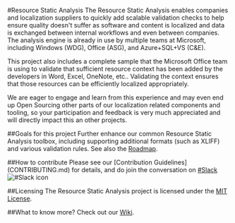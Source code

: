 #Resource Static Analysis
The Resource Static Analysis enables companies and localization suppliers to quickly add scalable validation checks to help ensure quality doesn't suffer as software and content is localized and data is exchanged between internal workflows and even between companies. The analysis engine is already in use by multiple teams at Microsoft, including Windows (WDG), Office (ASG), and Azure+SQL+VS (C&E).

This project also includes a complete sample that the Microsoft Office team is using to validate that sufficient resource context has been added by the developers in Word, Excel, OneNote, etc.. Validating the context ensures that those resources can be efficiently localized appropriately.

We are eager to engage and learn from this experience and may even end up Open Sourcing other parts of our localization related components and tooling, so your participation and feedback is very much appreciated and will directly impact this an other projects.

##Goals for this project
Further enhance our common Resource Static Analysis toolbox, including supporting additional formats (such as XLIFF) and various validation rules. See also the [Roadmap](https://github.com/Microsoft/Resource-Static-Analysis/wiki/Roadmap).

##How to contribute
Please see our [Contribution Guidelines] (CONTRIBUTING.md) for details, and do join the conversation on [#Slack](https://resource-analysis.slack.com/signup) ![#Slack icon](https://github.com/Microsoft/Resource-Static-Analysis/blob/master/blob/slack-icon-logo.20x20.png)

##Licensing
The Resource Static Analysis project is licensed under the [MIT License](LICENSE). 

##What to know more?
Check out our [Wiki](https://github.com/Microsoft/Resource-Static-Analysis/wiki).
